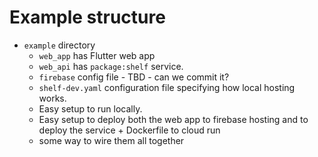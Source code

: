 # Example structure

- `example` directory
  - `web_app` has Flutter web app
  - `web_api` has `package:shelf` service.
  - `firebase` config file - TBD - can we commit it?
  - `shelf-dev.yaml` configuration file specifying how local hosting works.
  - Easy setup to run locally.
  - Easy setup to deploy both the web app to firebase hosting and to deploy the
    service + Dockerfile to cloud run
  - some way to wire them all together
